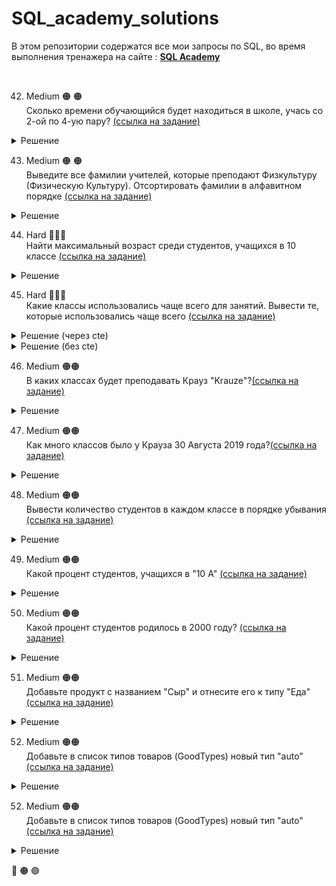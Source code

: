 # SQL_academy_solutions

В этом репозитории содержатся все мои запросы по SQL, во время выполнения тренажера на сайте : **[SQL Academy]()**

<br>

42. Medium 🟠 🟠<br> Сколько времени обучающийся будет находиться в школе, учась со 2-ой по 4-ую пару? [(ссылка на задание)](https://sql-academy.org/en/trainer/tasks/42)

<details>

  <summary>Решение</summary>

```sql
select TIMEDIFF(
(select end_pair from Timepair where id = 4),
(select start_pair from Timepair where id = 2)
) as time


```

</details>

43. Medium 🟠 🟠 <br>Выведите все фамилии учителей, которые преподают Физкультуру (Физическую Культуру). Отсортировать фамилии в алфавитном порядке [(ссылка на задание)](https://sql-academy.org/en/trainer/tasks/43)

<details>
<summary>Решение</summary>

```sql
select last_name from Teacher JOIN Schedule 
on Schedule.teacher = Teacher.id JOIN Subject
on Subject.id = Schedule.subject

where name = "Physical Culture"
ORDER BY last_name ASC 

```

</details>

44. Hard 🔴🔴🔴<br>
Найти максимальный возраст среди студентов, учащихся в 10 классе [(ссылка на задание)](https://sql-academy.org/en/trainer/tasks/44)

<details>
<summary>Решение</summary>

```sql
select max(abs(TIMESTAMPDIFF(YEAR, CURDATE(), birthday))) as max_year 

from Class JOIN 
Student_in_class on Student_in_class.class = Class.id
JOIN Student on Student.id = Student_in_class.student

where Class.name like '10%'

```

</details>

45. Hard 🔴🔴🔴<br>
Какие классы использовались чаще всего для занятий. Вывести те, которые использовались чаще всего [(ссылка на задание)](https://sql-academy.org/en/trainer/tasks/45)

<details>
<summary>Решение (через cte)</summary>

```sql
with t as (
select classroom, 
count(*) as c 

from Schedule

group by classroom

order by c desc
)

select classroom from t
where c = (select max(c) from t)
```
</details>

<details>
<summary>Решение (без cte)</summary>

```sql
select classroom from Schedule
group by classroom

having count(*)  = 
(select count(*) from Schedule
group by classroom 
order by count(*) desc 
limit 1) 
```
</details>

46. Medium 🟠🟠<br>
В каких классах будет преподавать Крауз "Krauze"?[(ссылка на задание)](https://sql-academy.org/en/trainer/tasks/46)

<details>
<summary>Решение</summary>

```sql
select DISTINCT name 
from Teacher
JOIN Schedule on Schedule.teacher = Teacher.id
JOIN Class on Class.id = Schedule.class

WHERE last_name = "Krauze"
```

</details>

47. Medium 🟠🟠<br>
Как много классов было у Крауза 30 Августа 2019 года?[(ссылка на задание)](https://sql-academy.org/en/trainer/tasks/47)

<details>
<summary>Решение</summary>

```sql
select count(DISTINCT name) as count 
from Teacher
JOIN Schedule on Schedule.teacher = Teacher.id
JOIN Class on Class.id = Schedule.class

where last_name = "Krauze"

```

</details>

48. Medium 🟠🟠<br>
Вывести количество студентов в каждом классе в порядке убывания [(ссылка на задание)](https://sql-academy.org/en/trainer/tasks/48)

<details>
<summary>Решение</summary>

```sql
select name, count(*) as count
from Class JOIN Student_in_class
on Student_in_class.class = Class.id

GROUP BY name

ORDER BY count desc
```

</details>

49. Medium 🟠🟠<br>
Какой процент студентов, учащихся в "10 А" [(ссылка на задание)](https://sql-academy.org/en/trainer/tasks/49)

<details>
<summary>Решение</summary>

```sql
select 
(SELECT count(name) FROM Class
JOIN Student_in_class ON Class.id = Student_in_class.class
WHERE name = "10 A") / COUNT(*) * 100 as percent
FROM Class
JOIN Student_in_class ON Class.id = Student_in_class.class

```

</details>

50. Medium 🟠🟠<br>
Какой процент студентов родилось в 2000 году? [(ссылка на задание)](https://sql-academy.org/en/trainer/tasks/50)

<details>

<summary>Решение</summary>

```sql
SELECT 
FLOOR((SELECT COUNT(*) FROM Student
WHERE YEAR(birthday) = 2000) / COUNT(*) * 100) as percent
FROM Student
```

</details>


51. Medium 🟠🟠<br>
Добавьте продукт с названием "Сыр" и отнесите его к типу "Еда" [(ссылка на задание)](https://sql-academy.org/en/trainer/tasks/51)

<details>

<summary>Решение</summary>

```sql
INSERT INTO Goods
SET good_id   = (
    SELECT COUNT(*) + 1
    FROM Goods AS gs
),
    good_name = 'Cheese',
    type      = (
        SELECT good_type_id
        FROM GoodTypes
        WHERE good_type_name = 'food'
    );
```

</details>

52. Medium 🟠🟠<br>
Добавьте в список типов товаров (GoodTypes) новый тип "auto" [(ссылка на задание)](https://sql-academy.org/en/trainer/tasks/52)

<details>

<summary>Решение</summary>

```sql
INSERT INTO GoodTypes
SET good_type_id   = (
    SELECT COUNT(*) + 1
    FROM GoodTypes AS gt
),
    good_type_name = 'auto';
```

</details>


52. Medium 🟠🟠<br>
Добавьте в список типов товаров (GoodTypes) новый тип "auto" [(ссылка на задание)](https://sql-academy.org/en/trainer/tasks/52)

<details>

<summary>Решение</summary>

```sql
INSERT INTO GoodTypes
SET good_type_id   = (
    SELECT COUNT(*) + 1
    FROM GoodTypes AS gt
),
    good_type_name = 'auto';
```

</details>



🔴
🟠
🟢